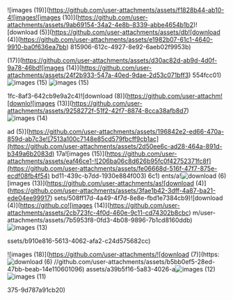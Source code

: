 
![images (19)](https://github.com/user-attachments/assets/f1828b44-ab10-4![images![images (10)](https://github.com/user-attachments/assets/9ab69154-34a2-4e8b-8339-abbe4654b1b2)![download (5)](https://github.com/user-attachments/assets/db![download (4)](https://github.com/user-attachments/assets/e1982b07-61c1-4640-9910-ba0f636ea7bb)
815906-612c-4927-8e92-6aeb02f9953b)

 (17)](https://github.com/user-attachments/assets/d30ac82d-ab9d-4d0f-9a78-46bd![images (14)](https://github.com/user-attachments/assets/24f2b933-547a-40ed-9dae-2d53c071bff3)
554fcc01)![images (15)](https://github.com/user-attachments/assets/38c83f96-a3e4-460b-9442-0fc4d3a86828)
![images (15)](https://github.com/user-attachments/assets/b4c0a6da-0e05-4396-b1a9-948aef081651)

1fc-8af3-642cb9e9a2c4)![download (8)](https://github.com/user-attachm![downlo![images (13)](https://github.com/user-attachments/assets/9258272f-51f2-42f7-8874-8cca38afb8d7)![images (14)](https://github.com/user-attachments/assets/2b1fbfcf-7bee-40b1-b409-1d8063318692)

ad (5)](https://github.com/user-attachments/assets/196842e2-ed66-470a-859d-ab7c3e![7513a100c7148e85cd579fbcff9cb1ac](https://github.com/user-attachments/assets/2d50ee6c-ad28-464a-891d-b349a6b2083d)
17a![images (15)](https://github.com/user-attachments/assets/eaf46ce1-![206ba06c8d626b95fc0f42752371fc8f](https://github.com/user-attachments/assets/fe06668d-516f-47f7-875e-ecdf08fb4f54)
bd11-439c-b7dd-1930e884f003)
6c1)
ents/a!![download (6)](https://github.com/user-attachments/assets/cd72819d-89b7-4b0e-b697-8171ec42bbcb)
[images (13)](https://github.com/user-attachments/as![download (4)](https://github.com/user-attachments/assets/3fae1b42-3dff-4a87-ba21-ede04ee99917)
sets/508ff17d-4a49-4f7d-8e8e-fbd1e7384cb9)![download (4)](https://github.co![images (14)](https://github.com/user-attachments/assets/2cb723fc-4f0d-460e-9c11-cd74302b8cbc)
m/user-attachments/assets/7b5953f8-0fd3-4b08-9896-7b1cd8160ddb)
![images (13)](https://github.com/user-attachments/assets/13b5c5d0-cdd9-49fb-b620-7a3d71160124)

ssets/b910e816-5613-4062-afa2-c24d575682cc)

![images (18)](https://github.com/user-attachments/![download (7)](https:![download (6)](https://github.com/user-attachments/assets/e50262ef-2486-4a87-b98c-b080ee9729c9)
//github.com/user-attachments/assets/b5bb0ef5-28ed-47bb-beab-14e110601096)
assets/a39b5f16-5a83-4026-a![images (12)](https://github.com/user-attachments/assets/f4d9aebe-6e8c-42d8-b3ea-74f33174424c)![images (11)](https://github.com/user-attachments/assets/60010d76-a308-44c4-81b0-f721bb1c9965)

375-9d787a91cb20)
